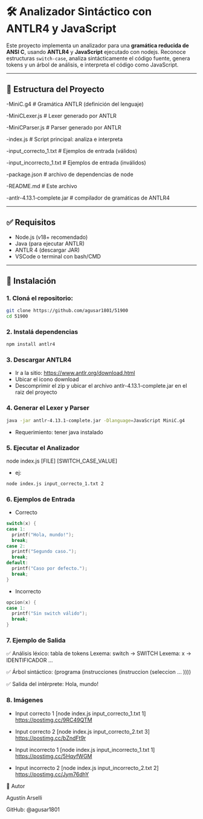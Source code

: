 # 🛠️ Analizador Sintáctico con ANTLR4 y JavaScript

Este proyecto implementa un analizador para una **gramática reducida de ANSI C**, usando **ANTLR4** y **JavaScript** ejecutado con nodejs. Reconoce estructuras `switch-case`, analiza sintácticamente el código fuente, genera tokens y un árbol de análisis, e interpreta el código como JavaScript.

---

## 📂 Estructura del Proyecto

-MiniC.g4 # Gramática ANTLR  (definición del lenguaje)

-MiniCLexer.js # Lexer generado por ANTLR

-MiniCParser.js # Parser generado por ANTLR

-index.js # Script principal: analiza e interpreta

-input_correcto_1.txt # Ejemplos de entrada (válidos)

-input_incorrecto_1.txt # Ejemplos de entrada (inválidos)

-package.json # archivo de dependencias de node

-README.md # Este archivo

-antlr-4.13.1-complete.jar # compilador de gramáticas de ANTLR4


---

## ✅ Requisitos

- Node.js (v18+ recomendado)
- Java (para ejecutar ANTLR)
- ANTLR 4 (descargar JAR)
- VSCode o terminal con bash/CMD

---

## 🚀 Instalación

### 1. Cloná el repositorio:

```bash
git clone https://github.com/agusar1801/51900
cd 51900
```

### 2. Instalá dependencias

```bash
npm install antlr4
```

### 3. Descargar ANTLR4

- Ir a la sitio: https://www.antlr.org/download.html
- Ubicar el icono download
- Descomprimir el zip y ubicar el archivo antlr-4.13.1-complete.jar en el raiz del proyecto

### 4. Generar el Lexer y Parser

```bash
java -jar antlr-4.13.1-complete.jar -Dlanguage=JavaScript MiniC.g4
```

- Requerimiento: tener java instalado

### 5. Ejecutar el Analizador

node index.js [FILE] [SWITCH_CASE_VALUE]

- ej:

```bash
node index.js input_correcto_1.txt 2
```

### 6. Ejemplos de Entrada

- Correcto

```C
switch(x) {
case 1:
  printf("Hola, mundo!");
  break;
case 2:
  printf("Segundo caso.");
  break;
default:
  printf("Caso por defecto.");
  break;
}
```

- Incorrecto

```C
opcion(x) {
case 1:
  printf("Sin switch válido");
  break;
}
```

### 7. Ejemplo de Salida

✅ Análisis léxico: tabla de tokens
Lexema: switch → SWITCH
Lexema: x → IDENTIFICADOR
...

✅ Árbol sintáctico:
(programa (instrucciones (instruccion (seleccion ... ))))

✅ Salida del intérprete:
Hola, mundo!

### 8. Imágenes

- Input correcto 1 [node index.js input_correcto_1.txt 1]
  https://postimg.cc/9RC49QTM

- Input correcto 2 [node index.js input_correcto_2.txt 3]
  https://postimg.cc/bZndFt9r

- Input incorrecto 1 [node index.js input_incorrecto_1.txt 1]
  https://postimg.cc/5HqyfWGM

- Input incorrecto 2 [node index.js input_incorrecto_2.txt 2]
  https://postimg.cc/Jym76dhY


👤 Autor

Agustín Arselli

GitHub: @agusar1801

